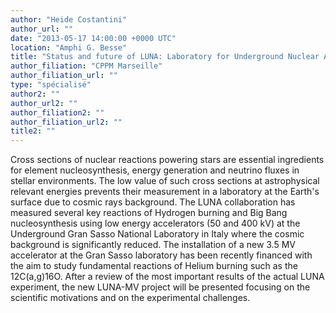 ```yaml
---
author: "Heide Costantini"
author_url: ""
date: "2013-05-17 14:00:00 +0000 UTC"
location: "Amphi G. Besse"
title: "Status and future of LUNA: Laboratory for Underground Nuclear Astrophysics"
author_filiation: "CPPM Marseille"
author_filiation_url: ""
type: "spécialisé"
author2: ""
author_url2: ""
author_filiation2: ""
author_filiation_url2: ""
title2: ""
---
```

Cross sections of nuclear reactions powering stars are essential ingredients for element nucleosynthesis, energy generation and neutrino fluxes in stellar environments. The low value of such cross sections at astrophysical relevant energies prevents their measurement in a laboratory at the Earth's surface due to cosmic rays background.  The LUNA collaboration has measured several key reactions of Hydrogen burning and Big Bang nucleosynthesis using low energy accelerators (50 and 400 kV) at the Underground Gran Sasso National Laboratory in Italy where the cosmic background is significantly reduced. The installation of a new 3.5 MV accelerator at the Gran Sasso laboratory has been recently financed with the aim to study fundamental reactions of Helium burning such as the 12C(a,g)16O. After a review of the most important results of the actual LUNA experiment, the new LUNA-MV project will be presented focusing on the scientific motivations and on the experimental challenges.
